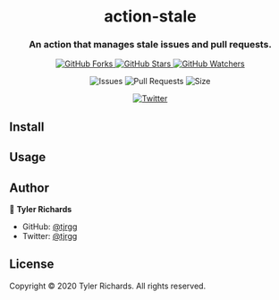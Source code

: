<h1 align="center">
	action-stale
</h1>

<h3 align="center">
	An action that manages stale issues and pull requests.
</h3>

<p align="center">
	<a href="https://github.com/tjrgg/action-stale/fork">
		<img alt="GitHub Forks" src="https://img.shields.io/github/forks/tjrgg/action-stale?label=Fork&style=social" />
	</a>
	<a href="https://github.com/tjrgg/action-stale">
		<img alt="GitHub Stars" src="https://img.shields.io/github/stars/tjrgg/action-stale?label=Star&style=social" />
	</a>
	<a href="https://github.com/tjrgg/action-stale/subscription">
		<img alt="GitHub Watchers" src="https://img.shields.io/github/watchers/tjrgg/action-stale?label=Watch&style=social" />
	</a>
</p>

<p align="center">
	<img alt="Issues" src="https://img.shields.io/github/issues/tjrgg/action-stale?cacheSeconds=86400" />
	<img alt="Pull Requests" src="https://img.shields.io/github/issues-pr/tjrgg/action-stale?cacheSeconds=86400" />
	<img alt="Size" src="https://img.shields.io/github/repo-size/tjrgg/action-stale?cacheSeconds=86400&label=size" />
</p>

<p align="center">
	<a href="https://twitter.com/tjrgg">
		<img alt="Twitter" src="https://img.shields.io/twitter/follow/tjrgg?style=social" />
	</a>
</p>


## Install

<!-- TO-DO -->


## Usage

<!-- TO-DO -->


## Author

👤 **Tyler Richards**

* GitHub: [@tjrgg](https://github.com/tjrgg)
* Twitter: [@tjrgg](https://twitter.com/tjrgg)


## License

Copyright © 2020 Tyler Richards. All rights reserved.
